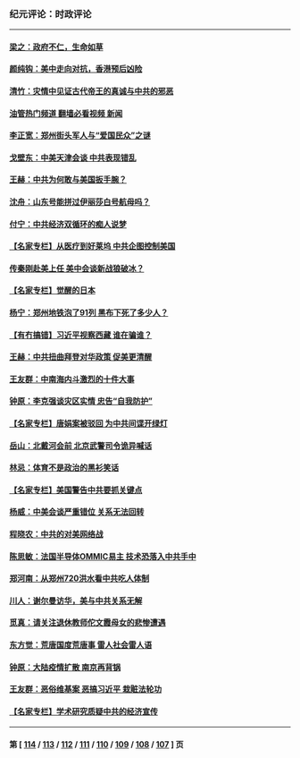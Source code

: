 ### 纪元评论：时政评论
---
#### [梁之：政府不仁，生命如草](../../pages/nsc1025/n13121384.md?07290330) 
#### [颜纯钩：美中走向对抗，香港预后凶险](../../pages/nsc1025/n13121137.md?07290330) 
#### [清竹：灾情中见证古代帝王的真诚与中共的邪恶](../../pages/nsc1025/n13121031.md?07290330) 
#### [油管热门频道 翻墙必看视频 新闻](ok?07290330)
#### [李正宽：郑州街头军人与“爱国民众”之谜](../../pages/nsc1025/n13120951.md?07290330) 
#### [戈壁东：中美天津会谈 中共表现错乱](../../pages/nsc1025/n13120630.md?07290330) 
#### [王赫：中共为何敢与美国扳手腕？](../../pages/nsc1025/n13119877.md?07290330) 
#### [沈舟：山东号能拼过伊丽莎白号航母吗？](../../pages/nsc1025/n13120238.md?07290330) 
#### [付宁：中共经济双循环的痴人说梦](../../pages/nsc1025/n13119973.md?07290330) 
#### [【名家专栏】从医疗到好莱坞 中共企图控制美国](../../pages/nsc1025/n13118965.md?07290330) 
#### [传秦刚赴美上任 美中会谈新战狼破冰？](../../pages/nsc1025/n13119799.md?07290330) 
#### [【名家专栏】觉醒的日本](../../pages/nsc1025/n13118995.md?07290330) 
#### [杨宁：郑州地铁泡了91列 黑布下死了多少人？](../../pages/nsc1025/n13117226.md?07290330) 
#### [【有冇搞错】习近平视察西藏 谁在骗谁？](../../pages/nsc1025/n13117035.md?07290330) 
#### [王赫：中共扭曲拜登对华政策 促美更清醒](../../pages/nsc1025/n13117331.md?07290330) 
#### [王友群：中南海内斗激烈的十件大事](../../pages/nsc1025/n13117328.md?07290330) 
#### [钟原：李克强谈灾区实情 忠告“自我防护”](../../pages/nsc1025/n13117455.md?07290330) 
#### [【名家专栏】唐娟案被驳回 为中共间谍开绿灯](../../pages/nsc1025/n13116304.md?07290330) 
#### [岳山：北戴河会前 北京武警司令诡异喊话](../../pages/nsc1025/n13117210.md?07290330) 
#### [林忌：体育不是政治的黑衫笑话](../../pages/nsc1025/n13116753.md?07290330) 
#### [【名家专栏】美国警告中共要抓关键点](../../pages/nsc1025/n13116376.md?07290330) 
#### [杨威：中美会谈严重错位  关系无法回转](../../pages/nsc1025/n13117107.md?07290330) 
#### [程晓农：中共的对美网络战](../../pages/nsc1025/n13116477.md?07290330) 
#### [陈思敏：法国半导体OMMIC易主 技术恐落入中共手中](../../pages/nsc1025/n13115934.md?07290330) 
#### [郑河南：从郑州720洪水看中共吃人体制](../../pages/nsc1025/n13115417.md?07290330) 
#### [川人：谢尔曼访华，美与中共关系无解](../../pages/nsc1025/n13115273.md?07290330) 
#### [觅真：请关注退休教师佗文霞母女的悲惨遭遇](../../pages/nsc1025/n13115212.md?07290330) 
#### [东方觉：荒唐国度荒唐事 雷人社会雷人语](../../pages/nsc1025/n13114781.md?07290330) 
#### [钟原：大陆疫情扩散 南京再背锅](../../pages/nsc1025/n13114813.md?07290330) 
#### [王友群：恶俗维基案 恶搞习近平 栽赃法轮功](../../pages/nsc1025/n13114834.md?07290330) 
#### [【名家专栏】学术研究质疑中共的经济宣传](../../pages/nsc1025/n13113721.md?07290330) 

---
#### 第 [ [114](./114.md?07290330) / [113](./113.md?07290330) / [112](./112.md?07290330) / [111](./111.md?07290330) / [110](./110.md?07290330) / [109](./109.md?07290330) / [108](./108.md?07290330) / [107](./107.md?07290330) ] 页
